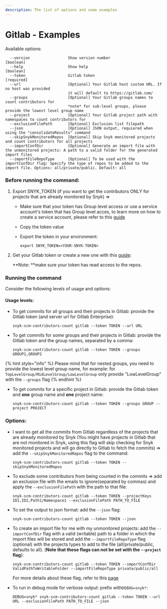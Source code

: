```yaml
---
description: The list of options and some examples
---
```


# Gitlab - Examples

Available options:

```
  --version                 Show version number                        [boolean]
  --help                    Show help                                  [boolean]
  --token                   Gitlab token                               [required]
  --url                     [Optional] Your Gitlab host custom URL. If no host was provided
                            it will default to https://gitlab.com/
  --groups                  [Optional] Your Gitlab groups names to count contributors for 
                            *note* for sub-level groups, please provide the lowest level group name                                             
  --project                 [Optional] Your Gitlab project path with namespaces to count contributors for
  --exclusionFilePath       [Optional] Exclusion list filepath
  --json                    [Optional] JSON output, requiered when using the "consolidateResults" command
  --skipSnykMonitoredRepos  [Optional] Skip Snyk monitored projects and count contributors for all projects
  --importConfDir           [Optional] Generate an import file with the unmonitored projects: A path to a valid folder for the generated import files
  --importFileRepoType      [Optional] To be used with the importConfDir flag: Specify the type of repos to be added to the import file. Options: all/private/public. Default: all
```

### Before running the command:

1. Export SNYK\_TOKEN (if you want to get the contributors ONLY for projects that are already monitored by Snyk) =>
   * Make sure that your token has Group level access or use a service account's token that has Group level acces, to learn more on how to create a service account, please refer to this [guide](https://docs.snyk.io/features/integrations/managing-integrations/service-accounts#how-to-set-up-a-service-account)
   * Copy the token value
   *   Export the token in your environment:

       ```
       export SNYK_TOKEN=<YOUR-SNYK-TOKEN>
       ```
2.  Get your Gitlab token or create a new one with this [guide](https://docs.gitlab.com/ee/user/profile/personal\_access\_tokens.html)**:**

    \*\*Note: \*\*make sure your token has read access to the repos.

### Running the command

Consider the following levels of usage and options:

#### Usage levels:

*   To get commits for all groups and their projects in Gitlab: provide the Gitlab token (and server url for Gitlab Enterprise):

    ```
    snyk-scm-contributors-count gitlab --token TOKEN --url URL
    ```
*   To get commits for some groups and their projects in Gitlab: provide the Gitlab token and the group names, separated by a comma:

    ```
    snyk-scm-contributors-count gitlab --token TOKEN --groups GROUP1,GROUP2
    ```

{% hint style="info" %}
Please mind that for nested groups, you need to provide the lowest level group name, for example: for `TopLevelGroup/MidLevelGroup/LowLevelGroup` only provide "LowLevelGroup" with the `--groups` flag
{% endhint %}

*   To get commits for a specific project in Gitlab: provide the Gitlab token and **one** group name and **one** project name:

    ```
    snyk-scm-contributors-count gitlab --token TOKEN --groups GROUP --project PROJECT
    ```

### Options:

*   I want to get all the commits from Gitlab regardless of the projects that are already monitored by Snyk (You might have projects in Gitlab that are not monitored in Snyk, using this flag will skip checking for Snyk monitored projects and will go directly to Gitlab to fetch the commits) => add the `--skipSnykMonitoredRepos` flag to the command:

    ```
    snyk-scm-contributors-count gitlab --token TOKEN --skipSnykMonitoredRepos
    ```
*   To exclude some contributors from being counted in the commits => add an exclusion file with the emails to ignore(separated by commas) and apply the `--exclusionFilePath` with the path to that file:

    ```
    snyk-scm-contributors-count gitlab --token TOKEN --projectKeys ID1,ID2,Path1/Namespace1 --exclusionFilePath PATH_TO_FILE
    ```
*   To set the output to json format: add the `--json` flag:

    ```
    snyk-scm-contributors-count gitlab --token TOKEN --json
    ```
*   To create an import file for me with my unmonitored projects: add the `--importConfDir` flag with a valid (writable) path to a folder in which the import files will be stored and add the `--importFileRepoType` flag (optional) with the projects types to add to the file (all/private/public, defaults to all). (**Note that these flags can not be set with the `--project` flag**):

    ```
    snyk-scm-contributors-count gitlab --token TOKEN --importConfDir ValidPathToWritableFolder --importFileRepoType private/public/all
    ```

    For more details about these flag, refer to this [page](../../creating-and-using-the-import-files.md)
*   To run in debug mode for verbose output: prefix with`DEBUG=snyk*`:

    ```
    DEBUG=snyk* snyk-scm-contributors-count gitlab --token TOKEN --url URL --exclusionFilePath PATH_TO_FILE --json
    ```
